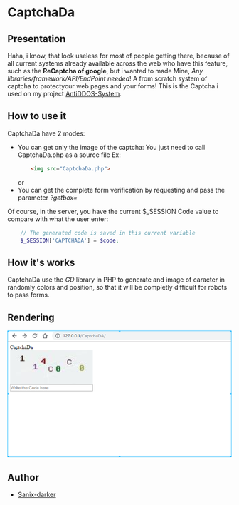 # CaptchaDa

## Presentation

Haha, i know, that look useless for most of people getting there, because of all current systems already available across the web who have this feature, such as the **ReCaptcha of google**, but i wanted to made Mine, *Any libraries/framework/API/EndPoint needed*! A from scratch system of captcha to protectyour web pages and your forms!
This is the Captcha i used on my project [AntiDDOS-System](https://github.com/sanix-darker/antiddos-system).

## How to use it

CaptchaDa have 2 modes:

- You can get only the image of the captcha:
    You just need to call CaptchaDa.php as a source file 
    Ex: 
    ```html
        <img src="CaptchaDa.php">
    ```
    or
- You can get the complete form verification by requesting and pass the parameter _?getbox=_

Of course, in the server, you have the current $_SESSION Code value to compare with what the user enter:
```php
    // The generated code is saved in this current variable
    $_SESSION['CAPTCHADA'] = $code;
```

## How it's works

CaptchaDa use the *GD* library in PHP to generate and image of caracter in randomly colors and position, so that it will be completly difficult for robots to pass forms.

## Rendering

<img src="render.png">

## Author

- [Sanix-darker](https://github.com/sanix-darker)